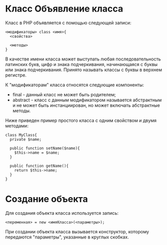 Класс
Объявление класса
=================

Класс в PHP объявляется с помощью следующей записи:

    <модификаторы> class <имя>{
      <свойства>

      <методы>
    }

В качестве имени класса может выступать любая последовательность латинских букв, цифр и знака подчеркивания, начинающаяся с буквы или знака подчеркивания. Принято называть классы с буквы в верхнем регистре.

К "модификаторам" класса относятся следующие компоненты:

* final - данный класс не может быть родителем;
* abstract - класс с данным модификатором называется абстрактным и не может быть инстанциирован, но может включать абстрактные методы.

Ниже приведен пример простого класса с одним свойством и двумя методами:

    class MyClass{
      private $name;

      public function setName($name){
        $this->name = $name;
      }

      public function getName(){
        return $this->name;
      }
    }

Создание объекта
================

Для создания объекта класса используется запись:

    <переменная> = new <имяКласса>(<параметры>);

При создании объекта класса вызывается конструктор, которому передаются "параметры", указанные в круглых скобках.
